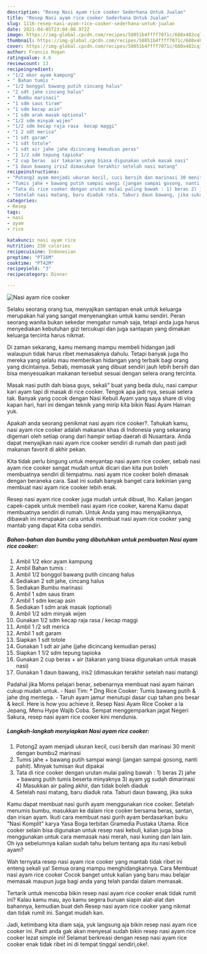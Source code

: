 ```yaml
---
description: "Resep Nasi ayam rice cooker Sederhana Untuk Jualan"
title: "Resep Nasi ayam rice cooker Sederhana Untuk Jualan"
slug: 1116-resep-nasi-ayam-rice-cooker-sederhana-untuk-jualan
date: 2021-04-05T23:04:08.972Z
image: https://img-global.cpcdn.com/recipes/58051b4ffff7071c/680x482cq70/nasi-ayam-rice-cooker-foto-resep-utama.jpg
thumbnail: https://img-global.cpcdn.com/recipes/58051b4ffff7071c/680x482cq70/nasi-ayam-rice-cooker-foto-resep-utama.jpg
cover: https://img-global.cpcdn.com/recipes/58051b4ffff7071c/680x482cq70/nasi-ayam-rice-cooker-foto-resep-utama.jpg
author: Francis Hogan
ratingvalue: 4.6
reviewcount: 13
recipeingredient:
- "1/2 ekor ayam kampung"
- " Bahan tumis "
- "1/2 bonggol bawang putih cincang halus"
- "2 sdt jahe cincang halus"
- " Bumbu marinasi"
- "1 sdm saus tiram"
- "1 sdm kecap asin"
- "1 sdm arak masak optional"
- "1/2 sdm minyak wijen"
- "1/2 sdm kecap raja rasa  kecap maggi"
- "1 2 sdt merica"
- "1 sdt garam"
- "1 sdt totole"
- "1 sdt air jahe jahe dicincang kemudian peras"
- "1 1/2 sdm tepung tapioka"
- "2 cup beras  air takaran yang biasa digunakan untuk masak nasi"
- "1 daun bawang iris2 dimasukan terakhir setelah nasi matang"
recipeinstructions:
- "Potong2 ayam menjadi ukuran kecil, cuci bersih dan marinasi 30 menit dengan bumbu2 marinasi"
- "Tumis jahe + bawang putih sampai wangi (jangan sampai gosong, nanti pahit). Minyak tumisan ikut dipakai"
- "Tata di rice cooker dengan urutan mulai paling bawah : 1) beras 2) jahe + bawang putih tumis beserta minyaknya 3) ayam yg sudah dimarinasi 4) Masukkan air paling akhir, dan tidak boleh diaduk"
- "Setelah nasi matang, baru diaduk rata. Taburi daun bawang, jika suka"
categories:
- Resep
tags:
- nasi
- ayam
- rice

katakunci: nasi ayam rice 
nutrition: 250 calories
recipecuisine: Indonesian
preptime: "PT16M"
cooktime: "PT42M"
recipeyield: "3"
recipecategory: Dinner

---
```



![Nasi ayam rice cooker](https://img-global.cpcdn.com/recipes/58051b4ffff7071c/680x482cq70/nasi-ayam-rice-cooker-foto-resep-utama.jpg)

Selaku seorang orang tua, menyajikan santapan enak untuk keluarga merupakan hal yang sangat menyenangkan untuk kamu sendiri. Peran seorang  wanita bukan sekedar mengatur rumah saja, tetapi anda juga harus menyediakan kebutuhan gizi tercukupi dan juga santapan yang dimakan keluarga tercinta harus nikmat.

Di zaman  sekarang, kamu memang mampu membeli hidangan jadi walaupun tidak harus ribet memasaknya dahulu. Tetapi banyak juga lho mereka yang selalu mau memberikan hidangan yang terbaik bagi orang yang dicintainya. Sebab, memasak yang dibuat sendiri jauh lebih bersih dan bisa menyesuaikan makanan tersebut sesuai dengan selera orang tercinta. 

Masak nasi putih dah biasa guys, sekali&#34; buat yang beda dulu, nasi campur kari ayam tapi di masak di rice cooker. Tengok apa jadi nya, sesuai selera tak. Banyak yang cocok dengan Nasi Kebuli Ayam yang saya share di vlog kapan hari, hari ini dengan teknik yang mirip kita bikin Nasi Ayam Hainan yuk.

Apakah anda seorang penikmat nasi ayam rice cooker?. Tahukah kamu, nasi ayam rice cooker adalah makanan khas di Indonesia yang sekarang digemari oleh setiap orang dari hampir setiap daerah di Nusantara. Anda dapat menyajikan nasi ayam rice cooker sendiri di rumah dan pasti jadi makanan favorit di akhir pekan.

Kita tidak perlu bingung untuk menyantap nasi ayam rice cooker, sebab nasi ayam rice cooker sangat mudah untuk dicari dan kita pun boleh membuatnya sendiri di tempatmu. nasi ayam rice cooker boleh dimasak dengan beraneka cara. Saat ini sudah banyak banget cara kekinian yang membuat nasi ayam rice cooker lebih enak.

Resep nasi ayam rice cooker juga mudah untuk dibuat, lho. Kalian jangan capek-capek untuk membeli nasi ayam rice cooker, karena Kamu dapat membuatnya sendiri di rumah. Untuk Anda yang mau menyajikannya, dibawah ini merupakan cara untuk membuat nasi ayam rice cooker yang mantab yang dapat Kita coba sendiri.

<!--inarticleads1-->

##### Bahan-bahan dan bumbu yang dibutuhkan untuk pembuatan Nasi ayam rice cooker:

1. Ambil 1/2 ekor ayam kampung
1. Ambil  Bahan tumis :
1. Ambil 1/2 bonggol bawang putih cincang halus
1. Sediakan 2 sdt jahe, cincang halus
1. Sediakan  Bumbu marinasi:
1. Ambil 1 sdm saus tiram
1. Ambil 1 sdm kecap asin
1. Sediakan 1 sdm arak masak (optional)
1. Ambil 1/2 sdm minyak wijen
1. Gunakan 1/2 sdm kecap raja rasa / kecap maggi
1. Ambil 1 /2 sdt merica
1. Ambil 1 sdt garam
1. Siapkan 1 sdt totole
1. Gunakan 1 sdt air jahe (jahe dicincang kemudian peras)
1. Siapkan 1 1/2 sdm tepung tapioka
1. Gunakan 2 cup beras + air (takaran yang biasa digunakan untuk masak nasi)
1. Gunakan 1 daun bawang, iris2 (dimasukan terakhir setelah nasi matang)


Padahal jika Moms pelajari benar, sebenarnya membuat nasi ayam hainan cukup mudah untuk. - Nasi Tim: * Dng Rice Cooker: Tumis bawang putih &amp; jahe dng mentega. - Taruh ayam jamur menutupi dasar cup tahan pns besar &amp; kecil. Here is how you achieve it. Resep Nasi Ayam Rice Cooker a la Jepang, Menu Hype Wajib Coba. Sempat menggemparkan jagat Negeri Sakura, resep nasi ayam rice cooker kini mendunia. 

<!--inarticleads2-->

##### Langkah-langkah menyiapkan Nasi ayam rice cooker:

1. Potong2 ayam menjadi ukuran kecil, cuci bersih dan marinasi 30 menit dengan bumbu2 marinasi
1. Tumis jahe + bawang putih sampai wangi (jangan sampai gosong, nanti pahit). Minyak tumisan ikut dipakai
1. Tata di rice cooker dengan urutan mulai paling bawah : 1) beras 2) jahe + bawang putih tumis beserta minyaknya 3) ayam yg sudah dimarinasi 4) Masukkan air paling akhir, dan tidak boleh diaduk
1. Setelah nasi matang, baru diaduk rata. Taburi daun bawang, jika suka


Kamu dapat membuat nasi gurih ayam menggunakan rice cooker. Setelah menumis bumbu, masukkan ke dalam rice cooker bersama beras, santan, dan irisan ayam. Ikuti cara membuat nasi gurih ayam berdasarkan buku &#34;Nasi Komplit&#34; karya Yasa Boga terbitan Gramedia Pustaka Utama. Rice cooker selain bisa digunakan untuk resep nasi kebuli, kalian juga bisa menggunakan untuk cara memasak nasi merah, nasi kuning dan lain lain. Oh iya sebelumnya kalian sudah tahu belum tentang apa itu nasi kebuli ayam? 

Wah ternyata resep nasi ayam rice cooker yang mantab tidak ribet ini enteng sekali ya! Semua orang mampu menghidangkannya. Cara Membuat nasi ayam rice cooker Cocok banget untuk kalian yang baru mau belajar memasak maupun juga bagi anda yang telah pandai dalam memasak.

Tertarik untuk mencoba bikin resep nasi ayam rice cooker enak tidak rumit ini? Kalau kamu mau, ayo kamu segera buruan siapin alat-alat dan bahannya, kemudian buat deh Resep nasi ayam rice cooker yang nikmat dan tidak rumit ini. Sangat mudah kan. 

Jadi, ketimbang kita diam saja, yuk langsung aja bikin resep nasi ayam rice cooker ini. Pasti anda gak akan menyesal sudah bikin resep nasi ayam rice cooker lezat simple ini! Selamat berkreasi dengan resep nasi ayam rice cooker enak tidak ribet ini di tempat tinggal sendiri,oke!.

